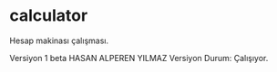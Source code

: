 # calculator
Hesap makinası çalışması.

Versiyon 1 beta 
HASAN ALPEREN YILMAZ
Versiyon Durum: Çalışıyor.
